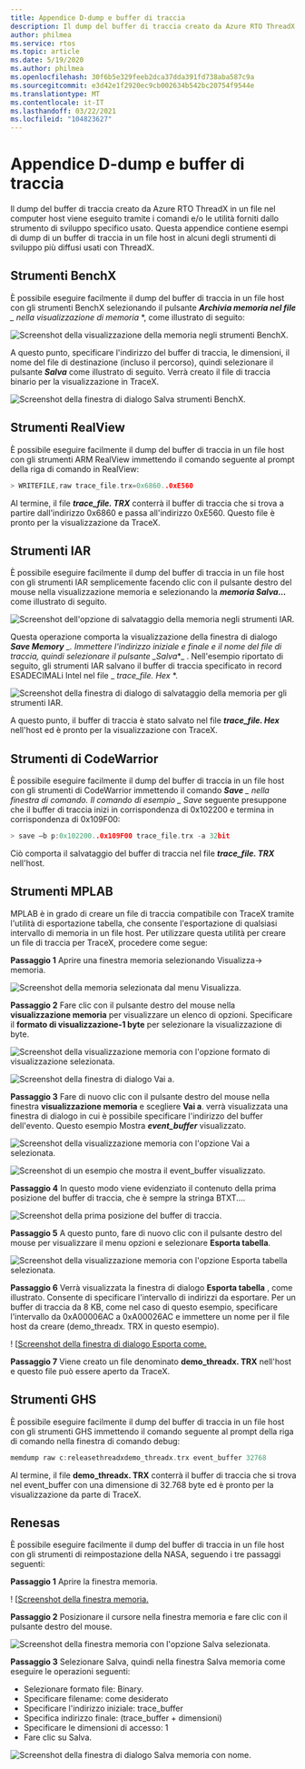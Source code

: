 ```yaml
---
title: Appendice D-dump e buffer di traccia
description: Il dump del buffer di traccia creato da Azure RTO ThreadX in un file nel computer host viene eseguito tramite i comandi e/o le utilità forniti dallo strumento di sviluppo specifico usato.
author: philmea
ms.service: rtos
ms.topic: article
ms.date: 5/19/2020
ms.author: philmea
ms.openlocfilehash: 30f6b5e329feeb2dca37dda391fd738aba587c9a
ms.sourcegitcommit: e3d42e1f2920ec9cb002634b542bc20754f9544e
ms.translationtype: MT
ms.contentlocale: it-IT
ms.lasthandoff: 03/22/2021
ms.locfileid: "104823627"
---
```

# <a name="appendix-d---dumping-and-trace-buffer"></a>Appendice D-dump e buffer di traccia

Il dump del buffer di traccia creato da Azure RTO ThreadX in un file nel computer host viene eseguito tramite i comandi e/o le utilità forniti dallo strumento di sviluppo specifico usato. Questa appendice contiene esempi di dump di un buffer di traccia in un file host in alcuni degli strumenti di sviluppo più diffusi usati con ThreadX. 

## <a name="benchx-tools"></a>Strumenti BenchX

È possibile eseguire facilmente il dump del buffer di traccia in un file host con gli strumenti BenchX selezionando il pulsante ***Archivia memoria nel file** _ nella _visualizzazione di memoria_* *, come illustrato di seguito:

![Screenshot della visualizzazione della memoria negli strumenti BenchX.](./media/user-guide/image642.jpg)

A questo punto, specificare l'indirizzo del buffer di traccia, le dimensioni, il nome del file di destinazione (incluso il percorso), quindi selezionare il pulsante ***Salva*** come illustrato di seguito. Verrà creato il file di traccia binario per la visualizzazione in TraceX.

![Screenshot della finestra di dialogo Salva strumenti BenchX.](./media/user-guide/image643.jpg)

## <a name="realview-tools"></a>Strumenti RealView

È possibile eseguire facilmente il dump del buffer di traccia in un file host con gli strumenti ARM RealView immettendo il comando seguente al prompt della riga di comando in RealView:

```c 
> WRITEFILE,raw trace_file.trx=0x6860..0xE560
```

Al termine, il file ***trace_file. TRX*** conterrà il buffer di traccia che si trova a partire dall'indirizzo 0x6860 e passa all'indirizzo 0xE560. Questo file è pronto per la visualizzazione da TraceX.

## <a name="iar-tools"></a>Strumenti IAR

È possibile eseguire facilmente il dump del buffer di traccia in un file host con gli strumenti IAR semplicemente facendo clic con il pulsante destro del mouse nella visualizzazione memoria e selezionando la ***memoria Salva...*** come illustrato di seguito.

![Screenshot dell'opzione di salvataggio della memoria negli strumenti IAR.](./media/user-guide/image0_311.jpg)

Questa operazione comporta la visualizzazione della finestra di dialogo ***Save Memory** _. Immettere l'indirizzo iniziale e finale e il nome del file di traccia, quindi selezionare il pulsante _*_Salva_*_ . Nell'esempio riportato di seguito, gli strumenti IAR salvano il buffer di traccia specificato in record ESADECIMALi Intel nel file _ *_trace_file. Hex_* *.

![Screenshot della finestra di dialogo di salvataggio della memoria per gli strumenti IAR.](./media/user-guide/image648.jpg)

A questo punto, il buffer di traccia è stato salvato nel file ***trace_file. Hex*** nell'host ed è pronto per la visualizzazione con TraceX.

## <a name="codewarrior-tools"></a>Strumenti di CodeWarrior

È possibile eseguire facilmente il dump del buffer di traccia in un file host con gli strumenti di CodeWarrior immettendo il comando ***Save** _ nella finestra di comando. Il comando di esempio _ *_Save_** seguente presuppone che il buffer di traccia inizi in corrispondenza di 0x102200 e termina in corrispondenza di 0x109F00:

```c
> save –b p:0x102200..0x109F00 trace_file.trx -a 32bit
```

Ciò comporta il salvataggio del buffer di traccia nel file ***trace_file. TRX*** nell'host.

## <a name="mplab-tools"></a>Strumenti MPLAB

MPLAB è in grado di creare un file di traccia compatibile con TraceX tramite l'utilità di esportazione tabella, che consente l'esportazione di qualsiasi intervallo di memoria in un file host. Per utilizzare questa utilità per creare un file di traccia per TraceX, procedere come segue:

**Passaggio 1** Aprire una finestra memoria selezionando Visualizza-> memoria.

![Screenshot della memoria selezionata dal menu Visualizza.](./media/user-guide/image0_316.jpg)

**Passaggio 2** Fare clic con il pulsante destro del mouse nella **visualizzazione memoria** per visualizzare un elenco di opzioni. Specificare il **formato di visualizzazione-1 byte** per selezionare la visualizzazione di byte.

![Screenshot della visualizzazione memoria con l'opzione formato di visualizzazione selezionata.](./media/user-guide/image650.png)

![Screenshot della finestra di dialogo Vai a.](./media/user-guide/image651.jpg)

**Passaggio 3** Fare di nuovo clic con il pulsante destro del mouse nella finestra **visualizzazione memoria** e scegliere **Vai a**. verrà visualizzata una finestra di dialogo in cui è possibile specificare l'indirizzo del buffer dell'evento. Questo esempio Mostra **_event_buffer_** visualizzato.

![Screenshot della visualizzazione memoria con l'opzione Vai a selezionata.](./media/user-guide/image0_312.jpg)

![Screenshot di un esempio che mostra il event_buffer visualizzato.](./media/user-guide/image653.png)

**Passaggio 4** In questo modo viene evidenziato il contenuto della prima posizione del buffer di traccia, che è sempre la stringa BTXT....

![Screenshot della prima posizione del buffer di traccia.](./media/user-guide/image0_313.jpg)

**Passaggio 5** A questo punto, fare di nuovo clic con il pulsante destro del mouse per visualizzare il menu opzioni e selezionare **Esporta tabella**.

![Screenshot della visualizzazione memoria con l'opzione Esporta tabella selezionata.](./media/user-guide/image0_314.jpg)

**Passaggio 6** Verrà visualizzata la finestra di dialogo **Esporta tabella** , come illustrato. Consente di specificare l'intervallo di indirizzi da esportare. Per un buffer di traccia da 8 KB, come nel caso di questo esempio, specificare l'intervallo da 0xA00006AC a 0xA00026AC e immettere un nome per il file host da creare (demo_threadx. TRX in questo esempio).

! [[Screenshot della finestra di dialogo Esporta come.](./media/user-guide/image656.jpg)

**Passaggio 7** Viene creato un file denominato **demo_threadx. TRX** nell'host e questo file può essere aperto da TraceX.

## <a name="ghs-tools"></a>Strumenti GHS

È possibile eseguire facilmente il dump del buffer di traccia in un file host con gli strumenti GHS immettendo il comando seguente al prompt della riga di comando nella finestra di comando debug:

```c
memdump raw c:releasethreadxdemo_threadx.trx event_buffer 32768
```

Al termine, il file **demo_threadx. TRX** conterrà il buffer di traccia che si trova nel event_buffer con una dimensione di 32.768 byte ed è pronto per la visualizzazione da parte di TraceX.

## <a name="renesas-hew"></a>Renesas

È possibile eseguire facilmente il dump del buffer di traccia in un file host con gli strumenti di reimpostazione della NASA, seguendo i tre passaggi seguenti:

**Passaggio 1** Aprire la finestra memoria.

! [[Screenshot della finestra memoria.](./media/user-guide/image657.jpg)

**Passaggio 2** Posizionare il cursore nella finestra memoria e fare clic con il pulsante destro del mouse.

![Screenshot della finestra memoria con l'opzione Salva selezionata.](./media/user-guide/image0_315.jpg)

**Passaggio 3** Selezionare Salva, quindi nella finestra Salva memoria come eseguire le operazioni seguenti:

- Selezionare formato file: Binary.
- Specificare filename: come desiderato
- Specificare l'indirizzo iniziale: trace_buffer
- Specifica indirizzo finale: (trace_buffer + dimensioni)
- Specificare le dimensioni di accesso: 1
- Fare clic su Salva.

![Screenshot della finestra di dialogo Salva memoria con nome.](./media/user-guide/image659.jpg)
